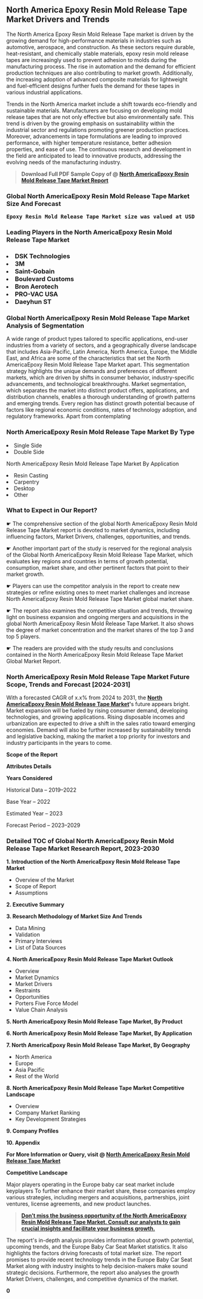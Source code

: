 <p> <h2>North America Epoxy Resin Mold Release Tape Market Drivers and Trends</h2><p>The North America Epoxy Resin Mold Release Tape market is driven by the growing demand for high-performance materials in industries such as automotive, aerospace, and construction. As these sectors require durable, heat-resistant, and chemically stable materials, epoxy resin mold release tapes are increasingly used to prevent adhesion to molds during the manufacturing process. The rise in automation and the demand for efficient production techniques are also contributing to market growth. Additionally, the increasing adoption of advanced composite materials for lightweight and fuel-efficient designs further fuels the demand for these tapes in various industrial applications.</p><p>Trends in the North America market include a shift towards eco-friendly and sustainable materials. Manufacturers are focusing on developing mold release tapes that are not only effective but also environmentally safe. This trend is driven by the growing emphasis on sustainability within the industrial sector and regulations promoting greener production practices. Moreover, advancements in tape formulations are leading to improved performance, with higher temperature resistance, better adhesion properties, and ease of use. The continuous research and development in the field are anticipated to lead to innovative products, addressing the evolving needs of the manufacturing industry.</p></p><blockquote id="" class=""><strong>Download Full PDF Sample Copy of @&nbsp;<a href="https://www.verifiedmarketreports.com/download-sample/?rid=593782&utm_source=GitHub-Jan&utm_medium=281" target="_blank">North AmericaEpoxy Resin Mold Release Tape Market Report</a>&nbsp;&nbsp;</strong></blockquote><h3 id="" class=""><strong>Global&nbsp;North AmericaEpoxy Resin Mold Release Tape Market Size And Forecast</strong></h3><pre class="reader-text-block__code-block"><strong>Epoxy Resin Mold Release Tape Market size was valued at USD 1.2 Billion in 2022 and is projected to reach USD 2.1 Billion by 2030, growing at a CAGR of 8.2% from 2024 to 2030.</strong></pre><h3 id="" class="">Leading Players in the&nbsp;North AmericaEpoxy Resin Mold Release Tape Market</h3><h3 class=""></Li><Li>DSK Technologies</Li><Li> 3M</Li><Li> Saint-Gobain</Li><Li> Boulevard Customs</Li><Li> Bron Aerotech</Li><Li> PRO-VAC USA</Li><Li> Daeyhun ST</h3><h3 id="" class="">Global&nbsp;North AmericaEpoxy Resin Mold Release Tape Market Analysis of Segmentation</h3><p id="" class="">A wide range of product types tailored to specific applications, end-user industries from a variety of sectors, and a geographically diverse landscape that includes Asia-Pacific, Latin America, North America, Europe, the Middle East, and Africa are some of the characteristics that set the North AmericaEpoxy Resin Mold Release Tape Market apart. This segmentation strategy highlights the unique demands and preferences of different markets, which are driven by shifts in consumer behavior, industry-specific advancements, and technological breakthroughs. Market segmentation, which separates the market into distinct product offers, applications, and distribution channels, enables a thorough understanding of growth patterns and emerging trends. Every region has distinct growth potential because of factors like regional economic conditions, rates of technology adoption, and regulatory frameworks. Apart from contemplating</p><h3 id="" class="">North AmericaEpoxy Resin Mold Release Tape Market&nbsp;By Type</h3><p></Li><Li>Single Side</Li><Li> Double Side</p><div class="" data-test-id=""><p>North AmericaEpoxy Resin Mold Release Tape Market&nbsp;By Application</p></div><p class=""></Li><Li>Resin Casting</Li><Li> Carpentry</Li><Li> Desktop</Li><Li> Other</p><div class="" data-test-id=""><h3><span class="">What to Expect in Our Report?</span></h3></div><div class="" data-test-id=""><p><span class="">☛ The comprehensive section of the global North AmericaEpoxy Resin Mold Release Tape Market report is devoted to market dynamics, including influencing factors, Market Drivers, challenges, opportunities, and trends.</span></p></div><div class="" data-test-id=""><p><span class="">☛ Another important part of the study is reserved for the regional analysis of the Global North AmericaEpoxy Resin Mold Release Tape Market, which evaluates key regions and countries in terms of growth potential, consumption, market share, and other pertinent factors that point to their market growth.</span></p></div><div class="" data-test-id=""><p><span class="">☛ Players can use the competitor analysis in the report to create new strategies or refine existing ones to meet market challenges and increase North AmericaEpoxy Resin Mold Release Tape Market global market share.</span></p></div><div class="" data-test-id=""><p><span class="">☛ The report also examines the competitive situation and trends, throwing light on business expansion and ongoing mergers and acquisitions in the global North AmericaEpoxy Resin Mold Release Tape Market. It also shows the degree of market concentration and the market shares of the top 3 and top 5 players.</span></p></div><div class="" data-test-id=""><p><span class="">☛ The readers are provided with the study results and conclusions contained in the North AmericaEpoxy Resin Mold Release Tape Market Global Market Report.</span></p></div><div class="" data-test-id=""><h3><span class="">North AmericaEpoxy Resin Mold Release Tape Market Future Scope, Trends and Forecast [2024-2031]</span></h3></div><div class="" data-test-id=""><p><span class="">With a forecasted CAGR of x.x% from 2024 to 2031, the <strong><a href="https://www.verifiedmarketreports.com/download-sample/?rid=593782&utm_source=GitHub-Jan&utm_medium=281" target="_blank">North AmericaEpoxy Resin Mold Release Tape Market</a>'</strong>s future appears bright. Market expansion will be fueled by rising consumer demand, developing technologies, and growing applications. Rising disposable incomes and urbanization are expected to drive a shift in the sales ratio toward emerging economies. Demand will also be further increased by sustainability trends and legislative backing, making the market a top priority for investors and industry participants in the years to come.</span></p><p id="ember66" class="ember-view reader-text-block__paragraph"><strong>Scope of the Report</strong></p><p id="ember67" class="ember-view reader-text-block__paragraph"><strong>Attributes Details</strong></p><p id="ember68" class="ember-view reader-text-block__paragraph"><strong>Years Considered</strong></p><p id="ember69" class="ember-view reader-text-block__paragraph">Historical Data &ndash; 2019&ndash;2022</p><p id="ember70" class="ember-view reader-text-block__paragraph">Base Year &ndash; 2022</p><p id="ember71" class="ember-view reader-text-block__paragraph">Estimated Year &ndash; 2023</p><p id="ember72" class="ember-view reader-text-block__paragraph">Forecast Period &ndash; 2023&ndash;2029</p></div><h3 id="" class="">Detailed TOC of Global North AmericaEpoxy Resin Mold Release Tape Market Research Report, 2023-2030</h3><p id="" class=""><strong>1. Introduction of the North AmericaEpoxy Resin Mold Release Tape Market</strong></p><ul><li>Overview of the Market</li><li>Scope of Report</li><li>Assumptions</li></ul><p id="" class=""><strong>2. Executive Summary</strong></p><p id="" class=""><strong>3. Research Methodology of Market Size And Trends</strong></p><ul><li>Data Mining</li><li>Validation</li><li>Primary Interviews</li><li>List of Data Sources</li></ul><p id="" class=""><strong>4. North AmericaEpoxy Resin Mold Release Tape Market Outlook</strong></p><ul><li>Overview</li><li>Market Dynamics</li><li>Market Drivers</li><li>Restraints</li><li>Opportunities</li><li>Porters Five Force Model</li><li>Value Chain Analysis</li></ul><p id="" class=""><strong>5. North AmericaEpoxy Resin Mold Release Tape Market, By Product</strong></p><p id="" class=""><strong>6. North AmericaEpoxy Resin Mold Release Tape Market, By Application</strong></p><p id="" class=""><strong>7. North AmericaEpoxy Resin Mold Release Tape Market, By Geography</strong></p><ul><li>North America</li><li>Europe</li><li>Asia Pacific</li><li>Rest of the World</li></ul><p id="" class=""><strong>8. North AmericaEpoxy Resin Mold Release Tape Market Competitive Landscape</strong></p><ul><li>Overview</li><li>Company Market Ranking</li><li>Key Development Strategies</li></ul><p id="" class=""><strong>9. Company Profiles</strong></p><p id="" class=""><strong>10. Appendix</strong></p><p><strong>For More Information or Query, visit&nbsp;@ <a href="https://www.verifiedmarketreports.com/product/epoxy-resin-mold-release-tape-market/" target="_blank">North AmericaEpoxy Resin Mold Release Tape Market</a></strong></p><p id="ember61" class="ember-view reader-text-block__paragraph"><strong>Competitive Landscape</strong></p><p id="ember62" class="ember-view reader-text-block__paragraph">Major players operating in the Europe baby car seat market include keyplayers To further enhance their market share, these companies employ various strategies, including mergers and acquisitions, partnerships, joint ventures, license agreements, and new product launches.</p><blockquote id="ember63" class="ember-view reader-text-block__blockquote"><strong><a href="https://www.verifiedmarketreports.com/download-sample/?rid=593782&utm_source=GitHub-Jan&utm_medium=281" target="_blank">Don&rsquo;t miss the business opportunity of the North AmericaEpoxy Resin Mold Release Tape Market. Consult our analysts to gain crucial insights and facilitate your business growth.</a></strong></blockquote><p id="ember64" class="ember-view reader-text-block__paragraph">The report's in-depth analysis provides information about growth potential, upcoming trends, and the Europe Baby Car Seat Market statistics. It also highlights the factors driving forecasts of total market size. The report promises to provide recent technology trends in the Europe Baby Car Seat Market along with industry insights to help decision-makers make sound strategic decisions. Furthermore, the report also analyses the growth Market Drivers, challenges, and competitive dynamics of the market.</p><p class="ember-view reader-text-block__paragraph"><strong>0</strong></p>
